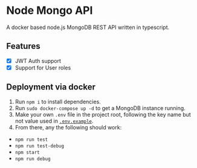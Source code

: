 # Node Mongo API
A docker based node.js MongoDB REST API written in typescript. 
## Features
- [x] JWT Auth support
- [x] Support for User roles

## Deployment via docker
1. Run `npm i` to install dependencies.
2. Run `sudo docker-compose up -d` to get a MongoDB instance running.
3. Make your own `.env` file in the project root, following the key name but not value used in [`.env.example`](https://github.com/deelabot/deela-api-v2/blob/main/env.example).
4. From there, any the following should work:
  - `npm run test`
  - `npm run test-debug`
  - `npm start`
  - `npm run debug`
